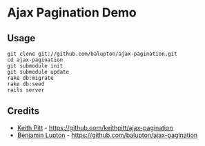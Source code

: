 # Ajax Pagination Demo

## Usage

	git clone git://github.com/balupton/ajax-pagination.git
	cd ajax-pagination
	git submodule init
	git submodule update
	rake db:migrate
	rake db:seed
	rails server

## Credits

- [Keith Pitt](http://keithpitt.com) - https://github.com/keithpitt/ajax-pagination
- [Benjamin Lupton](http://balupton.com) - https://github.com/balupton/ajax-pagination
